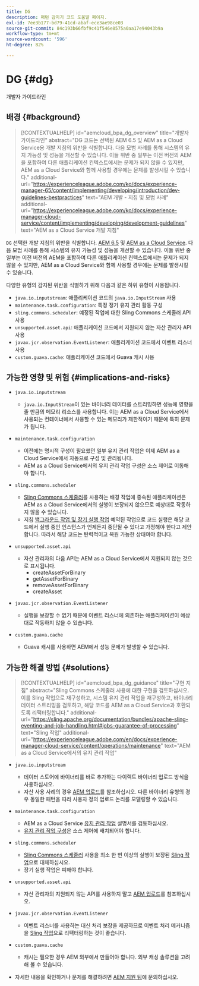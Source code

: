 ```yaml
---
title: DG
description: 패턴 감지기 코드 도움말 페이지.
exl-id: 7ee3b177-bd79-41cd-abaf-ece3ae98ce03
source-git-commit: 84c193b66fbf9c41f546e8575a0aa17e94043b9a
workflow-type: tm+mt
source-wordcount: '596'
ht-degree: 82%

---
```


# DG {#dg}

개발자 가이드라인

## 배경 {#background}

>[!CONTEXTUALHELP]
>id="aemcloud_bpa_dg_overview"
>title="개발자 가이드라인"
>abstract="DG 코드는 선택된 AEM 6.5 및 AEM as a Cloud Service용 개발 지침의 위반을 식별합니다. 다음 모범 사례를 통해 시스템의 유지 가능성 및 성능을 개선할 수 있습니다. 이들 위반 중 일부는 이전 버전의 AEM을 포함하여 다른 애플리케이션 컨텍스트에서는 문제가 되지 않을 수 있지만, AEM as a Cloud Service와 함께 사용할 경우에는 문제를 발생시킬 수 있습니다."
>additional-url="https://experienceleague.adobe.com/ko/docs/experience-manager-65/content/implementing/developing/introduction/dev-guidelines-bestpractices" text="AEM 개발 - 지침 및 모범 사례"
>additional-url="https://experienceleague.adobe.com/ko/docs/experience-manager-cloud-service/content/implementing/developing/development-guidelines" text="AEM as a Cloud Service 개발 지침"


`DG`  선택한 개발 지침의 위반을 식별합니다. [AEM 6.5](https://experienceleague.adobe.com/ko/docs/experience-manager-65/content/implementing/developing/introduction/dev-guidelines-bestpractices) 및 [AEM as a Cloud Service](https://experienceleague.adobe.com/ko/docs/experience-manager-cloud-service/content/implementing/developing/development-guidelines). 다음 모범 사례를 통해 시스템의 유지 가능성 및 성능을 개선할 수 있습니다. 이들 위반 중 일부는 이전 버전의 AEM을 포함하여 다른 애플리케이션 컨텍스트에서는 문제가 되지 않을 수 있지만, AEM as a Cloud Service와 함께 사용할 경우에는 문제를 발생시킬 수 있습니다.

다양한 유형의 감지된 위반을 식별하기 위해 다음과 같은 하위 유형이 사용됩니다.

* `java.io.inputstream`: 애플리케이션 코드의 `java.io.InputStream` 사용
* `maintenance.task.configuration`: 특정 정기 유지 관리 활동 구성
* `sling.commons.scheduler`: 예정된 작업에 대한 Sling Commons 스케줄러 API 사용
* `unsupported.asset.api`: 애플리케이션 코드에서 지원되지 않는 자산 관리자 API 사용
* `javax.jcr.observation.EventListener`: 애플리케이션 코드에서 이벤트 리스너 사용
* `custom.guava.cache`: 애플리케이션 코드에서 Guava 캐시 사용

## 가능한 영향 및 위험 {#implications-and-risks}

* `java.io.inputstream`
   * `java.io.InputStream`이 있는 바이너리 데이터를 스트리밍하면 성능에 영향을 줄 만큼의 메모리 리소스를 사용합니다. 이는 AEM as a Cloud Service에서 사용되는 컨테이너에서 사용할 수 있는 메모리가 제한적이기 때문에 특히 문제가 됩니다.

* `maintenance.task.configuration`
   * 이전에는 명시적 구성이 필요했던 일부 유지 관리 작업은 이제 AEM as a Cloud Service에서 자동으로 구성 및 관리됩니다.
   * AEM as a Cloud Service에서의 유지 관리 작업 구성은 소스 제어로 이동해야 합니다.

* `sling.commons.scheduler`
   * [Sling Commons 스케줄러](https://sling.apache.org/documentation/bundles/scheduler-service-commons-scheduler.html)를 사용하는 배경 작업에 종속된 애플리케이션은 AEM as a Cloud Service에서의 실행이 보장되지 않으므로 예상대로 작동하지 않을 수 있습니다.
   * 지침 [백그라운드 작업 및 장기 실행 작업](https://experienceleague.adobe.com/en/docs/experience-manager-cloud-service/content/implementing/developing/development-guidelines#background-tasks-and-long-running-jobs) 예약된 작업으로 코드 실행은 해당 코드에서 실행 중인 인스턴스가 언제든지 중단될 수 있다고 가정해야 한다고 제안합니다. 따라서 해당 코드는 탄력적이고 복원 가능한 상태여야 합니다.

* `unsupported.asset.api`
   * 자산 관리자의 다음 API는 AEM as a Cloud Service에서 지원되지 않는 것으로 표시됩니다.
      * createAssetForBinary
      * getAssetForBinary
      * removeAssetForBinary
      * createAsset

* `javax.jcr.observation.EventListener`
   * 실행을 보장할 수 없기 때문에 이벤트 리스너에 의존하는 애플리케이션이 예상대로 작동하지 않을 수 있습니다.

* `custom.guava.cache`
   * Guava 캐시를 사용하면 AEM에서 성능 문제가 발생할 수 있습니다.


## 가능한 해결 방법 {#solutions}

>[!CONTEXTUALHELP]
>id="aemcloud_bpa_dg_guidance"
>title="구현 지침"
>abstract="Sling Commons 스케줄러 사용에 대한 구현을 검토하십시오. 이를 Sling 작업으로 재구성하고, 시스템 유지 관리 작업을 재구성하고, 바이너리 데이터 스트리밍을 검토하고, 해당 코드를 AEM as a Cloud Service과 호환되도록 리팩터링합니다."
>additional-url="https://sling.apache.org/documentation/bundles/apache-sling-eventing-and-job-handling.html#jobs-guarantee-of-processing" text="Sling 작업"
>additional-url="https://experienceleague.adobe.com/en/docs/experience-manager-cloud-service/content/operations/maintenance" text="AEM as a Cloud Service에서의 유지 관리 작업"

* `java.io.inputstream`
   * 데이터 스토어에 바이너리를 바로 추가하는 다이렉트 바이너리 업로드 방식을 사용하십시오.
   * 자산 사용 사례의 경우 [AEM 업로드](https://github.com/adobe/aem-upload)를 참조하십시오. 다른 바이너리 유형의 경우 동일한 패턴을 따라 사용자 정의 업로드 논리를 모델링할 수 있습니다.

* `maintenance.task.configuration`
   * AEM as a Cloud Service [유지 관리 작업](https://experienceleague.adobe.com/en/docs/experience-manager-cloud-service/content/operations/maintenance) 설명서를 검토하십시오.
   * [유지 관리 작업 구성](https://experienceleague.adobe.com/en/docs/experience-manager-cloud-service/content/implementing/deploying/overview#maintenance-tasks-configuration-in-source-control)은 소스 제어에 배치되어야 합니다.

* `sling.commons.scheduler`
   * [Sling Commons 스케줄러](https://sling.apache.org/documentation/bundles/scheduler-service-commons-scheduler.html) 사용을 최소 한 번 이상의 실행이 보장된 [Sling 작업](https://sling.apache.org/documentation/bundles/apache-sling-eventing-and-job-handling.html#jobs-guarantee-of-processing)으로 대체하십시오.
   * 장기 실행 작업은 피해야 합니다.

* `unsupported.asset.api`
   * 자산 관리자의 지원되지 않는 API를 사용하지 말고 [AEM 업로드](https://github.com/adobe/aem-upload)를 참조하십시오.

* `javax.jcr.observation.EventListener`
   * 이벤트 리스너를 사용하는 대신 처리 보장을 제공하므로 이벤트 처리 메커니즘을 [Sling 작업](https://sling.apache.org/documentation/bundles/apache-sling-eventing-and-job-handling.html#jobs-guarantee-of-processing)으로 리팩터링하는 것이 좋습니다.

* `custom.guava.cache`
   * 캐시는 필요한 경우 AEM 외부에서 만들어야 합니다. 외부 캐싱 솔루션을 고려해 볼 수 있습니다.
* 자세한 내용을 확인하거나 문제를 해결하려면 [AEM 지원 팀](https://helpx.adobe.com/kr/enterprise/using/support-for-experience-cloud.html)에 문의하십시오.
